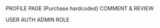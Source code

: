 <!-- CLIENT -->
PROFILE PAGE  (Purchase hardcoded)
COMMENT & REVIEW


<!-- SERVER -->
USER AUTH
ADMIN ROLE
